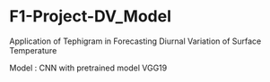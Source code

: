 # F1-Project-DV_Model
Application of Tephigram in Forecasting Diurnal Variation of Surface Temperature

Model : CNN with pretrained model VGG19
